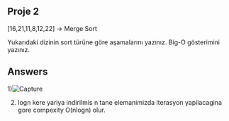 ## Proje 2
[16,21,11,8,12,22] -> Merge Sort

Yukarıdaki dizinin sort türüne göre aşamalarını yazınız.
Big-O gösterimini yazınız.

## Answers

1)![Capture](https://user-images.githubusercontent.com/62724247/166842519-54cecb11-349b-4a9d-8b65-12553d7f7554.PNG)

2) logn kere yariya indirilmis n tane elemanimizda iterasyon yapilacagina gore compexity O(nlogn) olur.
